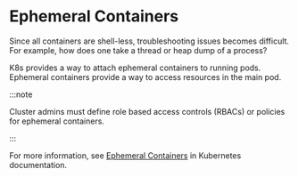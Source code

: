 ﻿---
sidebar_position: 5
---

# Ephemeral Containers

<head>
  <meta name="guidename" content="API Management"/>
  <meta name="context" content="GUID-d68c19a5-6a50-40ff-bda7-d158b5f53f14"/>
</head>

Since all containers are shell-less, troubleshooting issues becomes difficult. For example, how does one take a thread or heap dump of a process? 

K8s provides a way to attach ephemeral containers to running pods. Ephemeral containers provide a way to access resources in the main pod. 

:::note

Cluster admins must define role based access controls (RBACs) or policies for ephemeral containers.

:::

For more information, see [Ephemeral Containers](https://kubernetes.io/docs/concepts/workloads/pods/ephemeral-containers/) in Kubernetes documentation.

